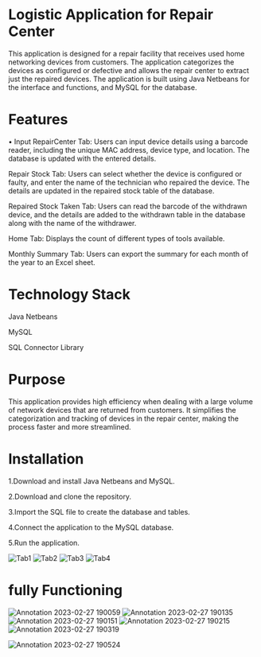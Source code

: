 # Logistic Application for Repair Center
This application is designed for a repair facility that receives used home networking devices from customers. The application categorizes the devices as configured or defective and allows the repair center to extract just the repaired devices. The application is built using Java Netbeans for the interface and functions, and MySQL for the database.

# Features
<p>&#x2022; Input RepairCenter Tab: Users can input device details using a barcode reader, including the unique MAC address, device type, and location. The database is updated with the entered details. </p>

Repair Stock Tab: Users can select whether the device is configured or faulty, and enter the name of the technician who repaired the device. The details are updated in the repaired stock table of the database.

Repaired Stock Taken Tab: Users can read the barcode of the withdrawn device, and the details are added to the withdrawn table in the database along with the name of the withdrawer.

Home Tab: Displays the count of different types of tools available.

Monthly Summary Tab: Users can export the summary for each month of the year to an Excel sheet.

# Technology Stack
Java Netbeans

MySQL

SQL Connector Library

# Purpose
This application provides high efficiency when dealing with a large volume of network devices that are returned from customers. It simplifies the categorization and tracking of devices in the repair center, making the process faster and more streamlined.

# Installation
1.Download and install Java Netbeans and MySQL.

2.Download and clone the repository.

3.Import the SQL file to create the database and tables.

4.Connect the application to the MySQL database.

5.Run the application.


![Tab1](https://user-images.githubusercontent.com/117608882/221513165-c85c9249-e6cb-41e4-8558-5c502c5e6ff0.png)
![Tab2](https://user-images.githubusercontent.com/117608882/221508783-b88e0f53-de22-442e-8787-3ce7954fac92.png)
![Tab3](https://user-images.githubusercontent.com/117608882/221508808-e99d4c62-e064-4e77-b78d-b9d45a088792.png)
![Tab4](https://user-images.githubusercontent.com/117608882/221508829-ca737771-dc3f-4727-9ea6-22c77a95d5db.png)

# fully Functioning 
![Annotation 2023-02-27 190059](https://user-images.githubusercontent.com/117608882/221620233-67d48b57-1450-4918-b45c-46167f981edc.png)
![Annotation 2023-02-27 190135](https://user-images.githubusercontent.com/117608882/221620259-b66c41bd-57bc-4ef3-889d-7d2c95387b57.png)
![Annotation 2023-02-27 190151](https://user-images.githubusercontent.com/117608882/221620327-a91bc65c-8dc0-4eb2-ab39-28f240127f9b.png)
![Annotation 2023-02-27 190215](https://user-images.githubusercontent.com/117608882/221620347-54a07f23-c0b6-4a18-8a99-9620c621a420.png)
![Annotation 2023-02-27 190319](https://user-images.githubusercontent.com/117608882/221620560-0d9f9c44-d274-451c-9686-d52ec26c854b.png)





![Annotation 2023-02-27 190524](https://user-images.githubusercontent.com/117608882/221620625-34bb4de5-b3ba-448a-8f91-5aba7568fc08.png)



